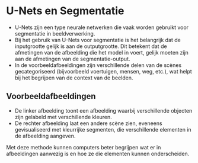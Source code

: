 # U-Nets en Segmentatie

- U-Nets zijn een type neurale netwerken die vaak worden gebruikt voor segmentatie in beeldverwerking.
- Bij het gebruik van U-Nets voor segmentatie is het belangrijk dat de inputgrootte gelijk is aan de outputgrootte. Dit betekent dat de afmetingen van de afbeelding die het model in voert, gelijk moeten zijn aan de afmetingen van de segmentatie-output.
- In de voorbeeldafbeeldingen zijn verschillende delen van de scènes gecategoriseerd (bijvoorbeeld voertuigen, mensen, weg, etc.), wat helpt bij het begrijpen van de context van de beelden.

## Voorbeeldafbeeldingen

- De linker afbeelding toont een afbeelding waarbij verschillende objecten zijn gelabeld met verschillende kleuren.
- De rechter afbeelding laat een andere scène zien, eveneens gevisualiseerd met kleurrijke segmenten, die verschillende elementen in de afbeelding aangeven.

Met deze methode kunnen computers beter begrijpen wat er in afbeeldingen aanwezig is en hoe ze die elementen kunnen onderscheiden.